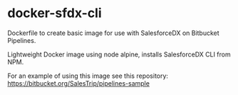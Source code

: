 # docker-sfdx-cli

Dockerfile to create basic image for use with SalesforceDX on Bitbucket Pipelines.

Lightweight Docker image using node alpine, installs SalesforceDX CLI from NPM.

For an example of using this image see this repository: https://bitbucket.org/SalesTrip/pipelines-sample